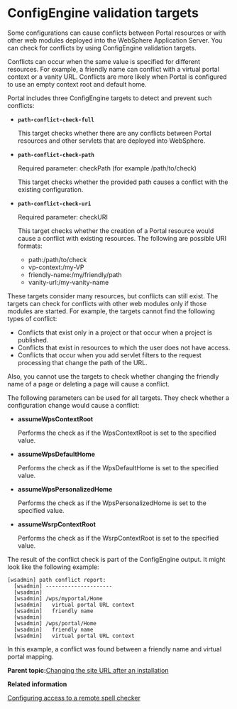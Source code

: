 # ConfigEngine validation targets 

Some configurations can cause conflicts between Portal resources or with other web modules deployed into the WebSphere Application Server. You can check for conflicts by using ConfigEngine validation targets.

Conflicts can occur when the same value is specified for different resources. For example, a friendly name can conflict with a virtual portal context or a vanity URL. Conflicts are more likely when Portal is configured to use an empty context root and default home.

Portal includes three ConfigEngine targets to detect and prevent such conflicts:

-   **`path-conflict-check-full`**

    This target checks whether there are any conflicts between Portal resources and other servlets that are deployed into WebSphere.

-   **`path-conflict-check-path`**

    Required parameter: checkPath \(for example /path/to/check\)

    This target checks whether the provided path causes a conflict with the existing configuration.

-   **`path-conflict-check-uri`**

    Required parameter: checkURI

    This target checks whether the creation of a Portal resource would cause a conflict with existing resources. The following are possible URI formats:

    -   path:/path/to/check
    -   vp-context:/my-VP
    -   friendly-name:/my/friendly/path
    -   vanity-url:/my-vanity-name

These targets consider many resources, but conflicts can still exist. The targets can check for conflicts with other web modules only if those modules are started. For example, the targets cannot find the following types of conflict:

-   Conflicts that exist only in a project or that occur when a project is published.
-   Conflicts that exist in resources to which the user does not have access.
-   Conflicts that occur when you add servlet filters to the request processing that change the path of the URL.

Also, you cannot use the targets to check whether changing the friendly name of a page or deleting a page will cause a conflict.

The following parameters can be used for all targets. They check whether a configuration change would cause a conflict:

-   **assumeWpsContextRoot**

    Performs the check as if the WpsContextRoot is set to the specified value.

-   **assumeWpsDefaultHome**

    Performs the check as if the WpsDefaultHome is set to the specified value.

-   **assumeWpsPersonalizedHome**

    Performs the check as if the WpsPersonalizedHome is set to the specified value.

-   **assumeWsrpContextRoot**

    Performs the check as if the WsrpContextRoot is set to the specified value.


The result of the conflict check is part of the ConfigEngine output. It might look like the following example:

```
[wsadmin] path conflict report:
  [wsadmin] ---------------------
  [wsadmin]
  [wsadmin] /wps/myportal/Home
  [wsadmin]   virtual portal URL context
  [wsadmin]   friendly name
  [wsadmin]
  [wsadmin] /wps/portal/Home
  [wsadmin]   friendly name
  [wsadmin]   virtual portal URL context
```

In this example, a conflict was found between a friendly name and virtual portal mapping.

**Parent topic:**[Changing the site URL after an installation](../config/cfg_intr_seo.md)

**Related information**  


[Configuring access to a remote spell checker ](../config/doc_pdm_remotespchk.md)

